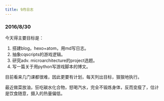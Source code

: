 ```yaml
---
title: 9月日志
---
```


### 2016/8/30
今天得主要目标是：
1. 搭建blog，hexo+atom，用md写日志。
2. 抽象cqscripts的游戏逻辑。
3. 研究adv. microarchitecture的project选题。
4. 写一篇关于用python写游戏脚本的博文。

目前看来几门课都很难，因此更要有计划，每天列出目标，狠狠地执行。

最近做菜放油，狂吃碳水化合物，怒喝汽水，完全不锻炼身体，反而变瘦了，估计是饮食随意，摄入的热量偏低。
